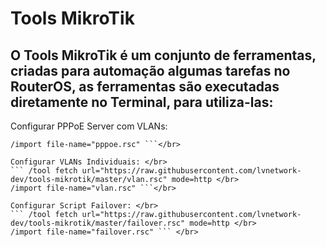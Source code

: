 # Tools MikroTik

## O Tools MikroTik é um conjunto de ferramentas, criadas para automação algumas tarefas no RouterOS, as ferramentas são executadas diretamente no Terminal, para utiliza-las:

Configurar PPPoE Server com VLANs: </br>
```/tool fetch url="https://raw.githubusercontent.com/lvnetwork-dev/tools-mikrotik/master/pppoe.rsc" mode=http </br>
/import file-name="pppoe.rsc" ```</br>

Configurar VLANs Individuais: </br>
``` /tool fetch url="https://raw.githubusercontent.com/lvnetwork-dev/tools-mikrotik/master/vlan.rsc" mode=http </br>
/import file-name="vlan.rsc" ```</br>

Configurar Script Failover: </br>
``` /tool fetch url="https://raw.githubusercontent.com/lvnetwork-dev/tools-mikrotik/master/failover.rsc" mode=http </br>
/import file-name="failover.rsc" ``` </br>